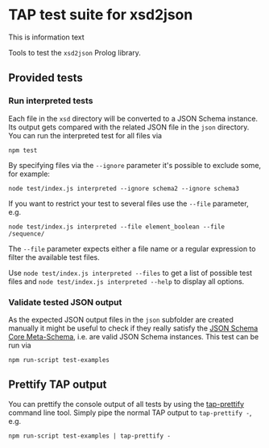 # TAP test suite for xsd2json

This is information text


Tools to test the `xsd2json` Prolog library.

## Provided tests

### Run interpreted tests

Each file in the `xsd` directory will be converted to a JSON Schema instance. Its output gets compared with the related JSON file in the `json` directory. You can run the interpreted test for all files via

	npm test

By specifying files via the `--ignore` parameter it's possible to exclude some, for example:

	node test/index.js interpreted --ignore schema2 --ignore schema3

If you want to restrict your test to several files use the `--file` parameter, e.g.

	node test/index.js interpreted --file element_boolean --file /sequence/

The `--file` parameter expects either a file name or a regular expression to filter the available test files.

Use `node test/index.js interpreted --files` to get a list of possible test files and `node test/index.js interpreted --help` to display all options.

### Validate tested JSON output

As the expected JSON output files in the `json` subfolder are created manually it might be useful to check if they really satisfy the [JSON Schema Core Meta-Schema](http://json-schema.org/schema), i.e. are valid JSON Schema instances. This test can be run via

	npm run-script test-examples

## Prettify TAP output

You can prettify the console output of all tests by using the [tap-prettify](https://npmjs.org/package/tap-prettify) command line tool. Simply pipe the normal TAP output to `tap-prettify -`, e.g.

	npm run-script test-examples | tap-prettify -

